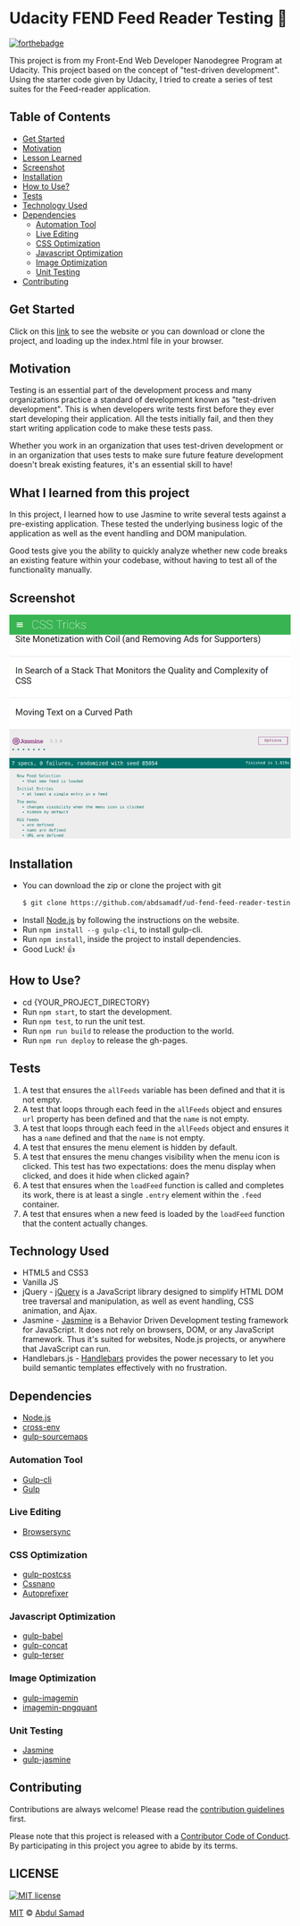 # Udacity FEND Feed Reader Testing :full_moon_with_face:

[![forthebadge](https://forthebadge.com/images/badges/built-with-love.svg)](https://forthebadge.com)

This project is from my Front-End Web Developer Nanodegree Program at Udacity. This project based on the concept of "test-driven development". Using the starter code given by Udacity, I tried to create a series of test suites for the Feed-reader application.

## Table of Contents

  - [Get Started](#get-started)
  - [Motivation](#motivation)
  - [Lesson Learned](#what-i-learned-from-this-project)
  - [Screenshot](#screenshot)
  - [Installation](#installation)
  - [How to Use?](#how-to-use?)
  - [Tests](#tests)
  - [Technology Used](#technology-used)
  - [Dependencies](#dependencies)
    - [Automation Tool](#automation-tool)
    - [Live Editing](#live-editing)
    - [CSS Optimization](#css-optimization)
    - [Javascript Optimization](#javascript-optimization)
    - [Image Optimization](#image-optimization)
    - [Unit Testing](#unit-testing)
  - [Contributing](#contributing)

## Get Started
Click on this [link](https://abdsamadf.github.io/ud-fend-feed-reader-testing) to see the website or you can download or clone the project, and loading up the index.html file in your browser.

##  Motivation
Testing is an essential part of the development process and many organizations practice a standard of development known as "test-driven development". This is when developers write tests first before they ever start developing their application. All the tests initially fail, and then they start writing application code to make these tests pass.

Whether you work in an organization that uses test-driven development or in an organization that uses tests to make sure future feature development doesn't break existing features, it's an essential skill to have!

## What I learned from this project
In this project, I learned how to use Jasmine to write several tests against a pre-existing application. These tested the underlying business logic of the application as well as the event handling and DOM manipulation.

Good tests give you the ability to quickly analyze whether new code breaks an existing feature within your codebase, without having to test all of the functionality manually.

## Screenshot
![Udacity FEND Feed Reader Testing](img/Screenshot.png)

## Installation
- You can download the zip or clone the project with git
  ```sh
  $ git clone https://github.com/abdsamadf/ud-fend-feed-reader-testing.git
  ```
- Install [Node.js](https://nodejs.org/)   by following the instructions on the website.
- Run `npm install --g gulp-cli`, to install gulp-cli.
- Run `npm install`, inside the project to install dependencies.
- Good Luck! :thumbsup:

## How to Use?
- cd {YOUR_PROJECT_DIRECTORY}
- Run `npm start`, to start the development.
- Run `npm test`, to run the unit test.
- Run `npm run build` to release the production to the world.
- Run `npm run deploy` to release the gh-pages.

## Tests
1. A test that ensures the `allFeeds` variable has been defined and that it is not empty.
2. A test that loops through each feed in the `allFeeds` object and ensures `url` property has been defined and that the `name` is not empty.
3. A test that loops through each feed in the `allFeeds` object and ensures it has a `name` defined and that the `name` is not empty.
4. A test that ensures the menu element is hidden by default.
5. A test that ensures the menu changes visibility when the menu icon is clicked. This test has two expectations: does the menu display when clicked, and does it hide when clicked again?
6. A test that ensures when the `loadFeed` function is called and completes its work, there is at least a single `.entry` element within the `.feed` container.
7. A test that ensures when a new feed is loaded by the `loadFeed` function that the content actually changes.


## Technology Used
* HTML5 and CSS3
* Vanilla JS
* jQuery - [jQuery](https://jquery.com) is a JavaScript library designed to simplify HTML DOM tree traversal and manipulation, as well as event handling, CSS animation, and Ajax.
* Jasmine - [Jasmine](https://jasmine.github.io) is a Behavior Driven Development testing framework for JavaScript. It does not rely on browsers, DOM, or any JavaScript framework. Thus it's suited for websites, Node.js projects, or anywhere that JavaScript can run.
* Handlebars.js - [Handlebars](https://handlebarsjs.com) provides the power necessary to let you build semantic templates effectively with no frustration.

## Dependencies
* [Node.js](https://nodejs.org/en/)
* [cross-env](https://www.npmjs.com/package/cross-env)
* [gulp-sourcemaps](https://www.npmjs.com/package/gulp-sourcemaps)

### Automation Tool
* [Gulp-cli](https://www.npmjs.com/package/gulp-cli)
* [Gulp](https://www.npmjs.com/package/gulp)

### Live Editing
* [Browsersync](https://www.npmjs.com/package/browser-sync)

### CSS Optimization
* [gulp-postcss](https://www.npmjs.com/package/gulp-postcss)
* [Cssnano](https://www.npmjs.com/package/cssnano)
* [Autoprefixer](https://www.npmjs.com/package/autoprefixer)

### Javascript Optimization
* [gulp-babel](https://www.npmjs.com/package/gulp-babel)
* [gulp-concat](https://www.npmjs.com/package/gulp-concat)
* [gulp-terser](https://www.npmjs.com/package/gulp-terser)

### Image Optimization
* [gulp-imagemin](https://www.npmjs.com/package/gulp-imagemin)
* [imagemin-pngquant](https://www.npmjs.com/package/imagemin-pngquant)

### Unit Testing
* [Jasmine](https://jasmine.github.io/index.html)
* [gulp-jasmine](https://www.npmjs.com/package/gulp-jasmine)

## Contributing
Contributions are always welcome! Please read the [contribution guidelines](CONTRIBUTING.md) first.

Please note that this project is released with a [Contributor Code of Conduct](code-of-conduct.md). By participating in this project you agree to abide by its terms.

## LICENSE
[![MIT license](https://img.shields.io/github/license/abdsamadf/ud-fend-feed-reader-testing?style=for-the-badge)](http://opensource.org/licenses/MIT)

[MIT](https://github.com/abdsamadf/ud-fend-feed-reader-testing/blob/master/LICENSE) :copyright: [Abdul Samad](https://github.com/abdsamadf)
